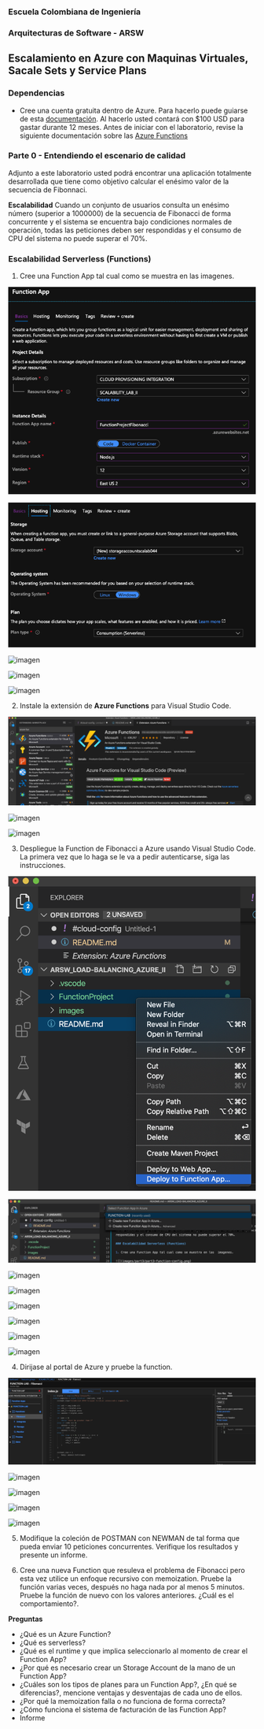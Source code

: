 ### Escuela Colombiana de Ingeniería
### Arquitecturas de Software - ARSW

## Escalamiento en Azure con Maquinas Virtuales, Sacale Sets y Service Plans

### Dependencias
* Cree una cuenta gratuita dentro de Azure. Para hacerlo puede guiarse de esta [documentación](https://azure.microsoft.com/es-es/free/students/). Al hacerlo usted contará con $100 USD para gastar durante 12 meses.
Antes de iniciar con el laboratorio, revise la siguiente documentación sobre las [Azure Functions](https://www.c-sharpcorner.com/article/an-overview-of-azure-functions/)

### Parte 0 - Entendiendo el escenario de calidad

Adjunto a este laboratorio usted podrá encontrar una aplicación totalmente desarrollada que tiene como objetivo calcular el enésimo valor de la secuencia de Fibonnaci.

**Escalabilidad**
Cuando un conjunto de usuarios consulta un enésimo número (superior a 1000000) de la secuencia de Fibonacci de forma concurrente y el sistema se encuentra bajo condiciones normales de operación, todas las peticiones deben ser respondidas y el consumo de CPU del sistema no puede superar el 70%.

### Escalabilidad Serverless (Functions)

1. Cree una Function App tal cual como se muestra en las  imagenes.

![](images/part3/part3-function-config.png)

![](images/part3/part3-function-configii.png)

![imagen](https://github.com/user-attachments/assets/a9ed4515-b6dc-4a59-8cec-8b33da552604)

![imagen](https://github.com/user-attachments/assets/7416a0da-1d89-4078-b74e-fe2b5d8a0e8e)

![imagen](https://github.com/user-attachments/assets/59d59a27-5138-4805-acb7-7a2035084fe0)

2. Instale la extensión de **Azure Functions** para Visual Studio Code.

![](images/part3/part3-install-extension.png)

![imagen](https://github.com/user-attachments/assets/f0c6ccb7-128f-4c02-b96d-48bd4608480f)

![imagen](https://github.com/user-attachments/assets/3eec6786-e2af-47b0-a9d7-9b41e03aa637)

3. Despliegue la Function de Fibonacci a Azure usando Visual Studio Code. La primera vez que lo haga se le va a pedir autenticarse, siga las instrucciones.

![](images/part3/part3-deploy-function-1.png)

![](images/part3/part3-deploy-function-2.png)

![imagen](https://github.com/user-attachments/assets/2746f415-af93-40b9-a613-f2b0056d61e0)

![imagen](https://github.com/user-attachments/assets/ff0a38e4-f943-46dc-becb-2f57788905c6)

![imagen](https://github.com/user-attachments/assets/8f8d25d8-6a1b-492b-ac76-d8c0158472ed)

![imagen](https://github.com/user-attachments/assets/cddd704a-dc70-48d9-b1db-dd0c42ce9724)

![imagen](https://github.com/user-attachments/assets/5bec231c-e356-4369-a603-abf011dc6628)

![imagen](https://github.com/user-attachments/assets/2c698508-93b5-4879-8c98-d9ddfaae953c)


4. Dirijase al portal de Azure y pruebe la function.

![](images/part3/part3-test-function.png)

![imagen](https://github.com/user-attachments/assets/c0ad2ff8-9a6d-4ffc-b59a-4687f5dc62b1)

![imagen](https://github.com/user-attachments/assets/be5544dd-435e-485e-8780-7a1af5df8e84)

![imagen](https://github.com/user-attachments/assets/5269702b-bbdb-4ee2-8f14-5406a64bb5f3)

![imagen](https://github.com/user-attachments/assets/052f55a1-7c90-4003-a11a-f520b6f03876)



5. Modifique la coleción de POSTMAN con NEWMAN de tal forma que pueda enviar 10 peticiones concurrentes. Verifique los resultados y presente un informe.

6. Cree una nueva Function que resuleva el problema de Fibonacci pero esta vez utilice un enfoque recursivo con memoization. Pruebe la función varias veces, después no haga nada por al menos 5 minutos. Pruebe la función de nuevo con los valores anteriores. ¿Cuál es el comportamiento?.

**Preguntas**

* ¿Qué es un Azure Function?
* ¿Qué es serverless?
* ¿Qué es el runtime y que implica seleccionarlo al momento de crear el Function App?
* ¿Por qué es necesario crear un Storage Account de la mano de un Function App?
* ¿Cuáles son los tipos de planes para un Function App?, ¿En qué se diferencias?, mencione ventajas y desventajas de cada uno de ellos.
* ¿Por qué la memoization falla o no funciona de forma correcta?
* ¿Cómo funciona el sistema de facturación de las Function App?
* Informe
